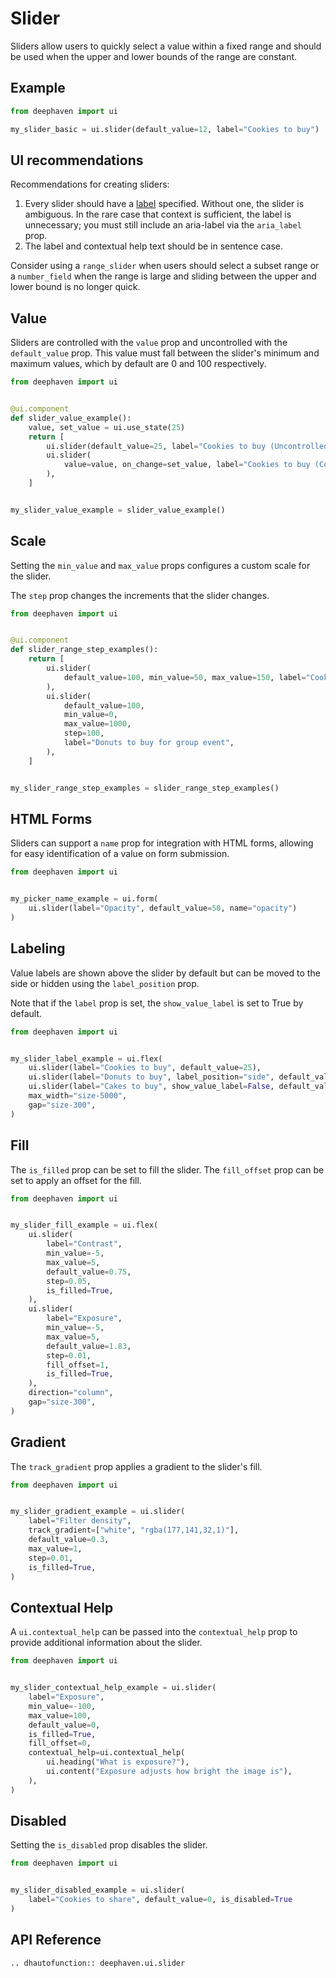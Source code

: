 # Slider

Sliders allow users to quickly select a value within a fixed range and should be used when the upper and lower bounds of the range are constant.


## Example

```python
from deephaven import ui

my_slider_basic = ui.slider(default_value=12, label="Cookies to buy")
```


## UI recommendations

Recommendations for creating sliders:

1. Every slider should have a [label](#labeling) specified. Without one, the slider is ambiguous. In the rare case that context is sufficient, the label is unnecessary; you must still include an aria-label via the `aria_label` prop.
2. The label and contextual help text should be in sentence case.

Consider using a `range_slider` when users should select a subset range or a `number_field` when the range is large and sliding between the upper and lower bound is no longer quick.


## Value

Sliders are controlled with the `value` prop and uncontrolled with the `default_value` prop. This value must fall between the slider's minimum and maximum values, which by default are 0 and 100 respectively.

```python
from deephaven import ui


@ui.component
def slider_value_example():
    value, set_value = ui.use_state(25)
    return [
        ui.slider(default_value=25, label="Cookies to buy (Uncontrolled)"),
        ui.slider(
            value=value, on_change=set_value, label="Cookies to buy (Controlled)"
        ),
    ]


my_slider_value_example = slider_value_example()
```


## Scale

Setting the `min_value` and `max_value` props configures a custom scale for the slider.  

The `step` prop changes the increments that the slider changes.

```python
from deephaven import ui


@ui.component
def slider_range_step_examples():
    return [
        ui.slider(
            default_value=100, min_value=50, max_value=150, label="Cookies to buy"
        ),
        ui.slider(
            default_value=100,
            min_value=0,
            max_value=1000,
            step=100,
            label="Donuts to buy for group event",
        ),
    ]


my_slider_range_step_examples = slider_range_step_examples()
```


## HTML Forms

Sliders can support a `name` prop for integration with HTML forms, allowing for easy identification of a value on form submission.

```python
from deephaven import ui


my_picker_name_example = ui.form(
    ui.slider(label="Opacity", default_value=50, name="opacity")
)
```


## Labeling

Value labels are shown above the slider by default but can be moved to the side or hidden using the `label_position` prop.

Note that if the `label` prop is set, the `show_value_label` is set to True by default.

```python
from deephaven import ui


my_slider_label_example = ui.flex(
    ui.slider(label="Cookies to buy", default_value=25),
    ui.slider(label="Donuts to buy", label_position="side", default_value=25),
    ui.slider(label="Cakes to buy", show_value_label=False, default_value=25),
    max_width="size-5000",
    gap="size-300",
)
```


## Fill

The `is_filled` prop can be set to fill the slider. The `fill_offset` prop can be set to apply an offset for the fill.

```python
from deephaven import ui


my_slider_fill_example = ui.flex(
    ui.slider(
        label="Contrast",
        min_value=-5,
        max_value=5,
        default_value=0.75,
        step=0.05,
        is_filled=True,
    ),
    ui.slider(
        label="Exposure",
        min_value=-5,
        max_value=5,
        default_value=1.83,
        step=0.01,
        fill_offset=1,
        is_filled=True,
    ),
    direction="column",
    gap="size-300",
)
```


## Gradient

The `track_gradient` prop applies a gradient to the slider's fill. 

```python
from deephaven import ui


my_slider_gradient_example = ui.slider(
    label="Filter density",
    track_gradient=["white", "rgba(177,141,32,1)"],
    default_value=0.3,
    max_value=1,
    step=0.01,
    is_filled=True,
)
```


## Contextual Help

A `ui.contextual_help` can be passed into the `contextual_help` prop to provide additional information about the slider.

```python
from deephaven import ui


my_slider_contextual_help_example = ui.slider(
    label="Exposure",
    min_value=-100,
    max_value=100,
    default_value=0,
    is_filled=True,
    fill_offset=0,
    contextual_help=ui.contextual_help(
        ui.heading("What is exposure?"),
        ui.content("Exposure adjusts how bright the image is"),
    ),
)
```

## Disabled

Setting the `is_disabled` prop disables the slider.  

```python
from deephaven import ui


my_slider_disabled_example = ui.slider(
    label="Cookies to share", default_value=0, is_disabled=True
)
```


## API Reference

```{eval-rst}
.. dhautofunction:: deephaven.ui.slider
```